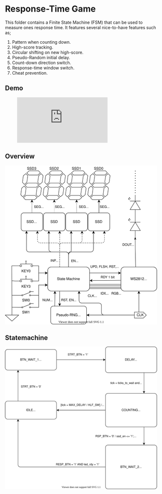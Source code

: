 # Response-Time Game
This folder contains a Finite State Machine (FSM) that can be used to measure ones response time. It features several nice-to-have features such as;

1. Pattern when counting down.
2. High-score tracking.
3. Circular shifting on new high-score.
4. Pseudo-Random initial delay.
5. Count-down direction switch.
6. Response-time window switch.
7. Cheat prevention.

## Demo

<figure class="video_container">
    <iframe src="https://www.youtube.com/embed/1ZETlR-mb2E" frameborder="0" allowfullscreen="true"> </iframe>
</figure>

## Overview

![Overview](doc/Overview.svg "Overview")

## Statemachine

![State-Transition Diagram](doc/State-Transition-Diagram.svg "State-Transition Diagram")